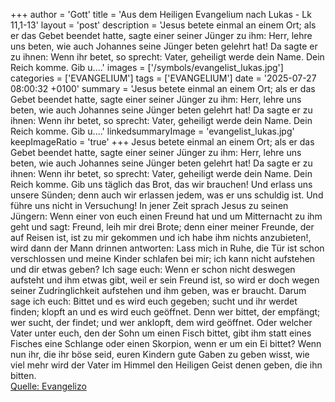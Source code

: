 +++
author = 'Gott'
title = 'Aus dem Heiligen Evangelium nach Lukas - Lk 11,1-13'
layout = 'post'
description = 'Jesus betete einmal an einem Ort; als er das Gebet beendet hatte, sagte einer seiner Jünger zu ihm: Herr, lehre uns beten, wie auch Johannes seine Jünger beten gelehrt hat! Da sagte er zu ihnen: Wenn ihr betet, so sprecht: Vater, geheiligt werde dein Name. Dein Reich komme. Gib u....'
images = ['/symbols/evangelist_lukas.jpg']
categories = ['EVANGELIUM']
tags = ['EVANGELIUM']
date = '2025-07-27 08:00:32 +0100'
summary = 'Jesus betete einmal an einem Ort; als er das Gebet beendet hatte, sagte einer seiner Jünger zu ihm: Herr, lehre uns beten, wie auch Johannes seine Jünger beten gelehrt hat! Da sagte er zu ihnen: Wenn ihr betet, so sprecht: Vater, geheiligt werde dein Name. Dein Reich komme. Gib u....'
linkedsummaryImage = 'evangelist_lukas.jpg'
keepImageRatio = 'true'
+++
Jesus betete einmal an einem Ort; als er das Gebet beendet hatte, sagte einer seiner Jünger zu ihm: Herr, lehre uns beten, wie auch Johannes seine Jünger beten gelehrt hat!
Da sagte er zu ihnen: Wenn ihr betet, so sprecht: Vater, geheiligt werde dein Name. Dein Reich komme.
Gib uns täglich das Brot, das wir brauchen!
Und erlass uns unsere Sünden; denn auch wir erlassen jedem, was er uns schuldig ist.<!--more--> Und führe uns nicht in Versuchung!
In jener Zeit sprach Jesus zu seinen Jüngern: Wenn einer von euch einen Freund hat und um Mitternacht zu ihm geht und sagt: Freund, leih mir drei Brote;
denn einer meiner Freunde, der auf Reisen ist, ist zu mir gekommen und ich habe ihm nichts anzubieten!,
wird dann der Mann drinnen antworten: Lass mich in Ruhe, die Tür ist schon verschlossen und meine Kinder schlafen bei mir; ich kann nicht aufstehen und dir etwas geben?
Ich sage euch: Wenn er schon nicht deswegen aufsteht und ihm etwas gibt, weil er sein Freund ist, so wird er doch wegen seiner Zudringlichkeit aufstehen und ihm geben, was er braucht.
Darum sage ich euch: Bittet und es wird euch gegeben; sucht und ihr werdet finden; klopft an und es wird euch geöffnet.
Denn wer bittet, der empfängt; wer sucht, der findet; und wer anklopft, dem wird geöffnet.
Oder welcher Vater unter euch, den der Sohn um einen Fisch bittet, gibt ihm statt eines Fisches eine Schlange
oder einen Skorpion, wenn er um ein Ei bittet?
Wenn nun ihr, die ihr böse seid, euren Kindern gute Gaben zu geben wisst, wie viel mehr wird der Vater im Himmel den Heiligen Geist denen geben, die ihn bitten.<br> [Quelle: Evangelizo](https://evangeliumtagfuertag.org/DE/gospel)